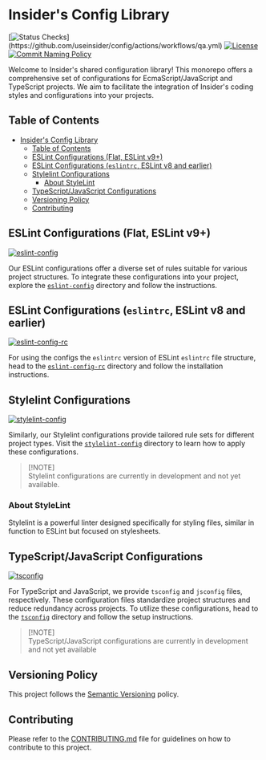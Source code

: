 # Insider's Config Library

[![Status Checks](https://flat.badgen.net/github/checks/useinsider/config/main/qa?label=QA+(Lint,+Test+and+Build))](https://github.com/useinsider/config/actions/workflows/qa.yml)
[![License](https://flat.badgen.net/npm/license/@useinsider/eslint-config)](./LICENSE.md)
[![Commit Naming Policy](https://flat.badgen.net/badge/Conventional%20Commits/1.0.0/fa6673)](https://conventionalcommits.org/en/v1.0.0/)


Welcome to Insider's shared configuration library! This monorepo offers a
comprehensive set of configurations for EcmaScript/JavaScript and TypeScript
projects. We aim to facilitate the integration of Insider's coding styles
and configurations into your projects.

## Table of Contents
- [Insider's Config Library](#insiders-config-library)
  - [Table of Contents](#table-of-contents)
  - [ESLint Configurations (Flat, ESLint v9+)](#eslint-configurations-flat-eslint-v9)
  - [ESLint Configurations (`eslintrc`, ESLint v8 and earlier)](#eslint-configurations-eslintrc-eslint-v8-and-earlier)
  - [Stylelint Configurations](#stylelint-configurations)
    - [About StyleLint](#about-stylelint)
  - [TypeScript/JavaScript Configurations](#typescriptjavascript-configurations)
  - [Versioning Policy](#versioning-policy)
  - [Contributing](#contributing)

## ESLint Configurations (Flat, ESLint v9+)

[![eslint-config](https://flat.badgen.net/npm/v/@useinsider/eslint-config)](https://npmjs.com/package/@useinsider/eslint-config)

Our ESLint configurations offer a diverse set of rules suitable for various
project structures. To integrate these configurations into your project,
explore the [`eslint-config`] directory and follow the instructions.

[`eslint-config`]: ./packages/eslint-config/#readme

## ESLint Configurations (`eslintrc`, ESLint v8 and earlier)

[![eslint-config-rc](https://flat.badgen.net/npm/v/@useinsider/eslint-config-rc)](https://npmjs.com/package/@useinsider/eslint-config-rc)

For using the configs the `eslintrc` version of ESLint `eslintrc` file
structure, head to the [`eslint-config-rc`] directory and follow the
installation instructions.

[`eslint-config-rc`]: ./packages/eslint-config-rc/#readme

## Stylelint Configurations

[![stylelint-config](https://flat.badgen.net/npm/v/@useinsider/stylelint-config)](https://npmjs.com/package/@useinsider/stylelint-config)

Similarly, our Stylelint configurations provide tailored rule sets for
different project types. Visit the [`stylelint-config`] directory to learn how
to apply these configurations.

<blockquote>
  <p>[!NOTE]<br>
    Stylelint configurations are currently in development and not yet available.
  </p>
</blockquote>

[`stylelint-config`]: ./packages/stylelint-config/#readme

### About StyleLint
Stylelint is a powerful linter designed specifically for styling files,
similar in function to ESLint but focused on stylesheets.

## TypeScript/JavaScript Configurations

[![tsconfig](https://flat.badgen.net/npm/v/@useinsider/tsconfig)](https://npmjs.com/package/@useinsider/tsconfig)

For TypeScript and JavaScript, we provide `tsconfig` and `jsconfig` files,
respectively. These configuration files standardize project structures and
reduce redundancy across projects. To utilize these configurations, head to
the [`tsconfig`] directory and follow the setup instructions.

<blockquote>
  <p>[!NOTE]<br>
    TypeScript/JavaScript configurations are currently in development and not
    yet available
  </p>
</blockquote>

[`tsconfig`]: ./packages/tsconfig/#readme

## Versioning Policy

This project follows the [Semantic Versioning](https://semver.org) policy.

## Contributing

Please refer to the [CONTRIBUTING.md](CONTRIBUTING.md) file for guidelines on
how to contribute to this project.
